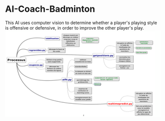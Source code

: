# AI-Coach-Badminton
This AI uses computer vision to determine whether a player's playing style is offensive or defensive, in order to improve the other player's play.
![Program Sequence](mindmap.png)
